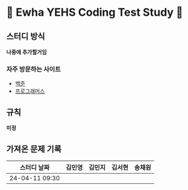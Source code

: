 # 💚 Ewha YEHS Coding Test Study 💚
## 스터디 방식
__나중에 추가할거임__
### 자주 방문하는 사이트
- [백준](www.acmicpc.net)
- [프로그래머스](www.programmers.co.kr)
## 규칙
__미정__
## 가져온 문제 기록
|**스터디 날짜**|**김민영**|**김민지**|**김서현**|**송채원**|
|:------------:|:--------:|:--------:|:--------:|:--------:|
|24-04-11 09:30|          |           |          |          |
